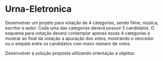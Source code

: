 # Urna-Eletronica
Desenvolver um projeto para votação de 4 categorias, sendo filme, música, escritor e autor.
Cada uma das categorias deverá possuir 5 candidatos.
O esquema para votação deverá contemplar apenas essas 4 categorias e mostrar ao final da votação a apuração dos votos, mostrando o vencedor ou o empate entre os candidatos com maior número de votos.

Desenvolver a solução proposta utilizando orientação a objetos.
